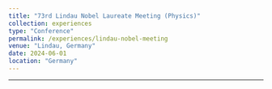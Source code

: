 ```yaml
---
title: "73rd Lindau Nobel Laureate Meeting (Physics)"
collection: experiences
type: "Conference"
permalink: /experiences/lindau-nobel-meeting
venue: "Lindau, Germany"
date: 2024-06-01
location: "Germany"
---
```


---
